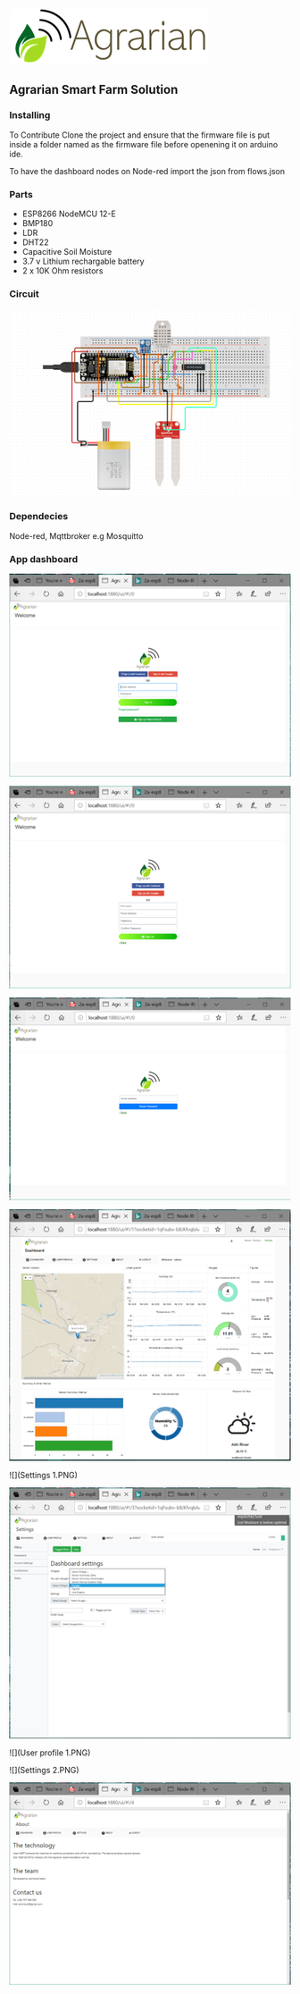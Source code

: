 ![](Agrarian-logo-horizontal.PNG)

## Agrarian Smart Farm Solution

### Installing

To Contribute Clone the project and ensure that the firmware file is put inside a folder named as the firmware file before openening it on arduino ide.

To have the dashboard nodes on Node-red import the json from flows.json

### Parts

 * ESP8266 NodeMCU 12-E
 * BMP180
 * LDR
 * DHT22
 * Capacitive Soil Moisture
 * 3.7 v Lithium rechargable battery
 * 2 x 10K Ohm resistors

### Circuit
 
![](circuit.PNG)

### Dependecies

Node-red, Mqttbroker e.g Mosquitto

### App dashboard

![](Welcome.PNG)

![](Register.PNG)

![](Forgot.PNG)  

![](Dashboard.PNG)

![](Settings 1.PNG)

![](Capture.PNG)

![](User profile 1.PNG)

![](Settings 2.PNG)

![](About.PNG)